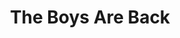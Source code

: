 ---
ee_id_thing: '236'
site: '1'
type: '2'
inv_num: 2006-007
add_credit:
url: 2006-007-the-boys-are-back
title: The Boys Are Back
year: '2006'
display_year: '2006'
medium: Composition for solo piano
dims:
pitch: 'Just my favorite part of the Elton song. FYI. '
ps:
live_url:
youtube:
https://github.com/coryarcangel/alu:
imgs: The_Boys_Are_Back_2006_007_database_IH.jpg
subheading:
download: cory_arcangel_boys_r_back.pdf
commission:
related:
layout: things-i-made
---